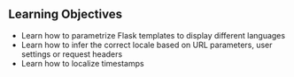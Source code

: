## Learning Objectives
- Learn how to parametrize Flask templates to display different languages
- Learn how to infer the correct locale based on URL parameters, user settings or request headers
- Learn how to localize timestamps
